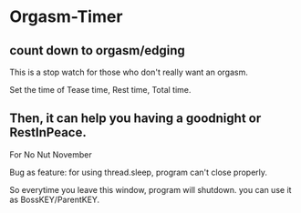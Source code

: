 # Orgasm-Timer
count down to orgasm/edging
--------------------------------------------------
This is a stop watch for those who don't really want an orgasm.

Set the time of Tease time, Rest time, Total time.

Then, it can help you having a goodnight or RestInPeace.
--------------------------------------------------
For No Nut November


Bug as feature: for using thread.sleep, program can't close properly.

  So everytime you leave this window, program will shutdown.
  you can use it as BossKEY/ParentKEY.
